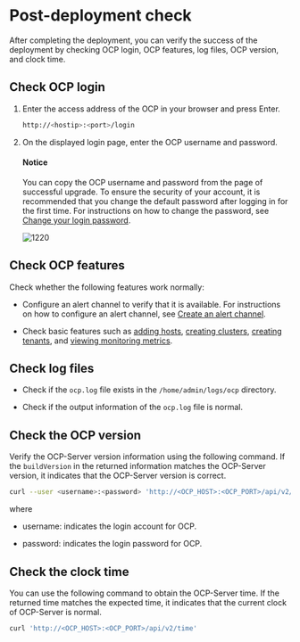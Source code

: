 # Post-deployment check

After completing the deployment, you can verify the success of the deployment by checking OCP login, OCP features, log files, OCP version, and clock time.

## Check OCP login

1. Enter the access address of the OCP in your browser and press Enter.

   ```bash
   http://<hostip>:<port>/login
   ```

2. On the displayed login page, enter the OCP username and password.

    <main id="notice" type='notice'>
    <h4>Notice</h4>
    <p>You can copy the OCP username and password from the page of successful upgrade. To ensure the security of your account, it is recommended that you change the default password after logging in for the first time. For instructions on how to change the password, see <a href="../../1600.system-management-features/700.manage-user-center/200.change-the-logon-password.md">Change your login password</a>. </p>
    </main>

   ![1220](https://obbusiness-private.oss-cn-shanghai.aliyuncs.com/doc/img/ocp/421-en/login.jpg)

## Check OCP features

Check whether the following features work normally:

* Configure an alert channel to verify that it is available. For instructions on how to configure an alert channel, see [Create an alert channel](../../860.alert-management/500.manage-alert-channels/100.create-an-alert-channel.md).

* Check basic features such as [adding hosts](../../500.quickstart/400.quickstart-add-a-host.md), [creating clusters](../../500.quickstart/500.quickstart-create-a-cluster.md), [creating tenants](../../500.quickstart/600.quickstart-create-a-tenant.md), and [viewing monitoring metrics](../../880.manage-performance-monitoring/100.performance-monitoring-overview/100.ocp-monitoring-overview.md).

## Check log files

* Check if the `ocp.log` file exists in the `/home/admin/logs/ocp` directory.

* Check if the output information of the `ocp.log` file is normal.

## Check the OCP version

Verify the OCP-Server version information using the following command. If the `buildVersion` in the returned information matches the OCP-Server version, it indicates that the OCP-Server version is correct.

```bash
curl --user <username>:<password> 'http://<OCP_HOST>:<OCP_PORT>/api/v2/info'
```

where

* username: indicates the login account for OCP.

* password: indicates the login password for OCP.

## Check the clock time

You can use the following command to obtain the OCP-Server time. If the returned time matches the expected time, it indicates that the current clock of OCP-Server is normal.

```bash
curl 'http://<OCP_HOST>:<OCP_PORT>/api/v2/time'
```

